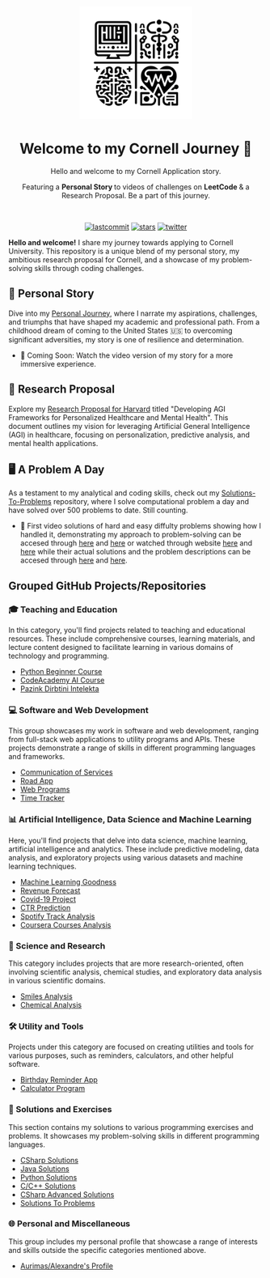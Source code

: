 <p align=center>
  <img height="222px" src="https://github.com/aurimas13/Cornell_University/blob/main/Public/Harvard_logo_3.png"/>
</p>
<h1 align="center"> Welcome to my Cornell Journey 🚀 </h1>
<p align="center"> Hello and welcome to my Cornell Application story. </p>
<p align="center"> Featuring a <b> Personal Story </b> to videos of challenges on <b> LeetCode </b> & a Research Proposal. Be a part of this journey. </p>
<br>
<p align=center>
  <a href="https://img.shields.io/github/last-commit/aurimas13/Cornell_University"><img alt="lastcommit" src="https://img.shields.io/github/last-commit/aurimas13/Cornell_University?style=social"/></a>
  <a href="https://img.shields.io/github/stars/aurimas13/Cornell_University"><img alt="stars" src="https://img.shields.io/github/stars/aurimas13/Cornell_University?style=social"/></a>
  <!-- <a href="https://img.shields.io/github/forks/aurimas13/Harvard_Application"><img alt="twitter" src="https://img.shields.io/github/forks/aurimas13/Harvard_Application?style=social"/> -->
  <a href="https://twitter.com/reksas13"><img alt="twitter" src="https://img.shields.io/twitter/follow/reksas13?style=social"/></a>

**Hello and welcome!** I share my journey towards applying to Cornell University. This repository is a unique blend of my personal story, my ambitious research proposal for Cornell, and a showcase of my problem-solving skills through coding challenges.

## 📘 Personal Story

Dive into my [Personal Journey](https://github.com/aurimas13/Cornell_University/blob/main/Personal_Statement_Cornell.pdf), where I narrate my aspirations, challenges, and triumphs that have shaped my academic and professional path. From a childhood dream of coming to the United States 🇺🇸 to overcoming significant adversities, my story is one of resilience and determination.

- 🎥 Coming Soon: Watch the video version of my story for a more immersive experience.

## 🧬 Research Proposal
Explore my [Research Proposal for Harvard](https://github.com/aurimas13/Cornell_University/blob/main/Research_Proposal_Harvard.pdf) titled "Developing AGI Frameworks for Personalized Healthcare and Mental Health". This document outlines my vision for leveraging Artificial General Intelligence (AGI) in healthcare, focusing on personalization, predictive analysis, and mental health applications.

## 🖥️ A Problem A Day
As a testament to my analytical and coding skills, check out my [Solutions-To-Problems](https://github.com/aurimas13/Solutions-To-Problems) repository, where I solve computational problem a day and have solved over 500 problems to date. Still counting. 

- 🎥 First video solutions of hard and easy diffulty problems showing how I handled it, demonstrating my approach to problem-solving can be accesed through [here](https://github.com/aurimas13/Cornell_University/tree/main/Video/1_Solution_Hard.mp4) and [here](https://github.com/aurimas13/Cornell_University/blob/main/Video/2_Solution_Easy.mp4) or watched through website [here](https://www.loom.com/share/b8d29d93edbc4d8e8ed12dc4a328f0f8?sid=34ae80d3-46e1-4b6b-9045-0781bfa6ba9a) and [here](https://www.loom.com/share/4fb7f19dc1d346b69312563ddcfefe3f?sid=c8ee5b4d-3363-4cd2-92d1-4646d00dcef5) while their actual solutions and the problem descriptions can be accesed through [here](https://github.com/aurimas13/Solutions-To-Problems/tree/main/LeetCode/Python%20Solutions/Arithmetic%20Slices%20II%20-%20Subsequence) and [here](https://github.com/aurimas13/Solutions-To-Problems/tree/main/LeetCode/Python%20Solutions/Leaf-Similar%20Trees).

## Grouped GitHub Projects/Repositories

### 🎓 Teaching and Education
In this category, you'll find projects related to teaching and educational resources. These include comprehensive courses, learning materials, and lecture content designed to facilitate learning in various domains of technology and programming.
 
- [Python Beginner Course](https://github.com/aurimas13/Python-Beginner-Course)  
- [CodeAcademy AI Course](https://github.com/aurimas13/CodeAcademy-AI-Course)  
- [Pazink Dirbtini Intelekta](https://github.com/aurimas13/Pazink-Dirbtini-Intelekta) 

### 💻 Software and Web Development
This group showcases my work in software and web development, ranging from full-stack web applications to utility programs and APIs. These projects demonstrate a range of skills in different programming languages and frameworks.

- [Communication of Services](https://github.com/aurimas13/Communication-of-Services)  
- [Road App](https://github.com/aurimas13/Road-App)  
- [Web Programs](https://github.com/aurimas13/Web-programs)  
- [Time Tracker](https://github.com/aurimas13/Time-Tracker)  

### 📊 Artificial Intelligence, Data Science and Machine Learning
Here, you'll find projects that delve into data science, machine learning, artificial intelligence and analytics. These include predictive modeling, data analysis, and exploratory projects using various datasets and machine learning techniques.

- [Machine Learning Goodness](https://github.com/aurimas13/Machine-Learning-Goodness) 
- [Revenue Forecast](https://github.com/aurimas13/Revenue-Forecast)  
- [Covid-19 Project](https://github.com/aurimas13/Covid-19-project)  
- [CTR Prediction](https://github.com/aurimas13/CTR-prediction)  
- [Spotify Track Analysis](https://github.com/aurimas13/Spotify-track-analysis)  
- [Coursera Courses Analysis](https://github.com/aurimas13/Coursera-courses-analysis)  

### 🧪 Science and Research
This category includes projects that are more research-oriented, often involving scientific analysis, chemical studies, and exploratory data analysis in various scientific domains.

- [Smiles Analysis](https://github.com/aurimas13/Smiles-analysis)  
- [Chemical Analysis](https://github.com/aurimas13/Chemical-analysis)  

### 🛠️ Utility and Tools
Projects under this category are focused on creating utilities and tools for various purposes, such as reminders, calculators, and other helpful software.

- [Birthday Reminder App](https://github.com/aurimas13/BirthdayReminderApp)  
- [Calculator Program](https://github.com/aurimas13/Calculator-program)  

### 📘 Solutions and Exercises
This section contains my solutions to various programming exercises and problems. It showcases my problem-solving skills in different programming languages.

- [CSharp Solutions](https://github.com/aurimas13/CSharp-solutions)  
- [Java Solutions](https://github.com/aurimas13/Java-solutions)  
- [Python Solutions](https://github.com/aurimas13/Python-solutions)  
- [C/C++ Solutions](https://github.com/aurimas13/C-solutions)  
- [CSharp Advanced Solutions](https://github.com/aurimas13/CSharp-advanced-solutions)  
- [Solutions To Problems](https://github.com/aurimas13/Solutions-To-Problems)  

### 🌐 Personal and Miscellaneous
This group includes my personal profile that showcase a range of interests and skills outside the specific categories mentioned above.

- [Aurimas/Alexandre's Profile](https://github.com/aurimas13/aurimas13)   


